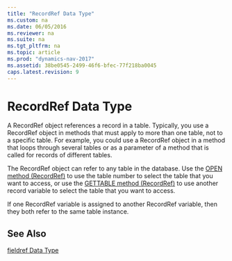 ```yaml
---
title: "RecordRef Data Type"
ms.custom: na
ms.date: 06/05/2016
ms.reviewer: na
ms.suite: na
ms.tgt_pltfrm: na
ms.topic: article
ms.prod: "dynamics-nav-2017"
ms.assetid: 38be0545-2499-46f6-bfec-77f218ba0045
caps.latest.revision: 9
---
```

# RecordRef Data Type
A RecordRef object references a record in a table. Typically, you use a RecordRef object in methods that must apply to more than one table, not to a specific table. For example, you could use a RecordRef object in a method that loops through several tables or as a parameter of a method that is called for records of different tables.  
  
 The RecordRef object can refer to any table in the database. Use the [OPEN method \(RecordRef\)](OPEN-method--RecordRef-.md) to use the table number to select the table that you want to access, or use the [GETTABLE method \(RecordRef\)](GETTABLE-method--RecordRef-.md) to use another record variable to select the table that you want to access.  
  
 If one RecordRef variable is assigned to another RecordRef variable, then they both refer to the same table instance.  
  
## See Also  
 [fieldref Data Type](fieldref-data-type.md)